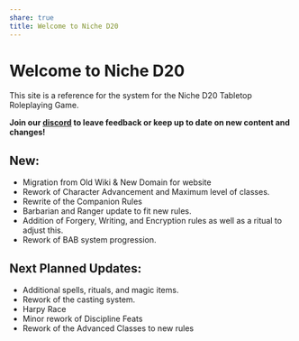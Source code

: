 ```yaml
---
share: true
title: Welcome to Niche D20
---
```

# Welcome to Niche D20
This site is a reference for the system for the Niche D20 Tabletop Roleplaying Game.

**Join our [discord](https://discord.gg/EtvTQUtacV) to leave feedback or keep up to date on new content and changes!**

## New:

- Migration from Old Wiki & New Domain for website
- Rework of Character Advancement and Maximum level of classes.
- Rewrite of the Companion Rules
- Barbarian and Ranger update to fit new rules.
- Addition of Forgery, Writing, and Encryption rules as well as a ritual to adjust this.
- Rework of BAB system progression.

## Next Planned Updates:

- Additional spells, rituals, and magic items.
- Rework of the casting system.
- Harpy Race
- Minor rework of Discipline Feats
- Rework of the Advanced Classes to new rules